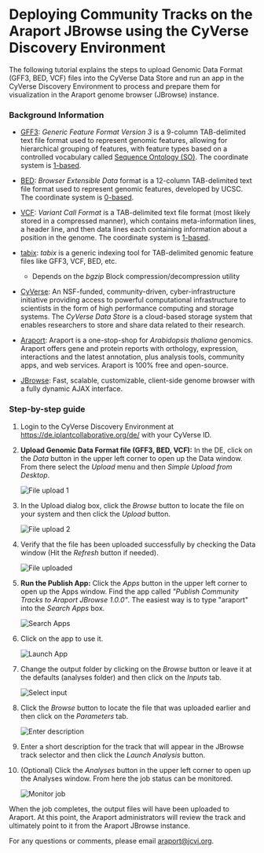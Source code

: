 Deploying Community Tracks on the Araport JBrowse using the CyVerse Discovery Environment
=========================================================================================

The following tutorial explains the steps to upload Genomic Data Format (GFF3, BED, VCF) files into the CyVerse Data Store and run an app in the CyVerse Discovery Environment to process and prepare them for visualization in the Araport genome browser (JBrowse) instance.

### Background Information

* [GFF3](http://www.sequenceontology.org/gff3.shtml): _Generic Feature Format Version 3_ is a 9-column TAB-delimited text file format used to represent genomic features, allowing for hierarchical grouping of features, with feature types based on a controlled vocabulary called [Sequence Ontology (SO)](http://www.sequenceontology.org/gff3.shtml). The coordinate system is [1-based](https://www.biostars.org/p/84686/).

* [BED](https://genome.ucsc.edu/FAQ/FAQformat.html#format1): _Browser Extensible Data_ format is a 12-column TAB-delimited text file format used to represent genomic features, developed by UCSC. The coordinate system is [0-based](https://www.biostars.org/p/84686/).

* [VCF](http://samtools.github.io/hts-specs/VCFv4.1.pdf): _Variant Call Format_ is a TAB-delimited text file format (most likely stored in a compressed manner), which contains meta-information lines, a header line, and then data lines each containing information about a position in the genome. The coordinate system is [1-based](https://www.biostars.org/p/84686/).

* [tabix](http://www.htslib.org/doc/tabix.html): _tabix_ is a generic indexing tool for TAB-delimited genomic feature files like GFF3, VCF, BED, etc.
    * Depends on the _bgzip_ Block compression/decompression utility

* [CyVerse](http://www.cyverse.org/): An NSF-funded, community-driven, cyber-infrastructure initiative providing access to powerful computational infrastructure to scientists in the form of high performance computing and storage systems. The _CyVerse Data Store_ is a cloud-based storage system that enables researchers to store and share data related to their research.

* [Araport](https://www.araport.org/): Araport is a one-stop-shop for _Arabidopsis thaliana_ genomics. Araport offers gene and protein reports with orthology, expression, interactions and the latest annotation, plus analysis tools, community apps, and web services. Araport is 100% free and open-source.

* [JBrowse](http://gmod.org/wiki/JBrowse): Fast, scalable, customizable, client-side genome browser with a fully dynamic AJAX interface.

### Step-by-step guide

1. Login to the CyVerse Discovery Environment at <https://de.iplantcollaborative.org/de/> with your CyVerse ID.

2. **Upload Genomic Data Format file (GFF3, BED, VCF):** In the DE, click on the _Data_ button in the upper left corner to open up the Data window. From there select the _Upload_ menu and then _Simple Upload from Desktop_.

    ![File upload 1](images/de_upload_file.png?raw=true)

3. In the Upload dialog box, click the _Browse_ button to locate the file on your system and then click the _Upload_ button.

    ![File upload 2](images/de_file_upload_2.png?raw=true)

4. Verify that the file has been uploaded successfully by checking the Data window (Hit the _Refresh_ button if needed).

    ![File uploaded](images/de_file_uploaded.png?raw=true)

5. **Run the Publish App:** Click the _Apps_ button in the upper left corner to open up the Apps window. Find the app called _"Publish Community Tracks to Araport JBrowse 1.0.0"_. The easiest way is to type "araport" into the _Search Apps_ box.

    ![Search Apps](images/de_search_apps.png?raw=true)

6. Click on the app to use it.

    ![Launch App](images/de_open_app.png?raw=true)

7. Change the output folder by clicking on the _Browse_ button or leave it at the defaults (analyses folder) and then click on the _Inputs_ tab.

    ![Select input](images/de_select_input_file.png?raw=true)

8. Click the _Browse_ button to locate the file that was uploaded earlier and then click on the _Parameters_ tab.

    ![Enter description](images/de_enter_description.png?raw=true)

9. Enter a short description for the track that will appear in the JBrowse track selector and then click the _Launch Analysis_ button.

10. (Optional) Click the _Analyses_ button in the upper left corner to open up the Analyses window. From here the job status can be monitored.

    ![Monitor job](images/de_monitor_job.png?raw=true)

When the job completes, the output files will have been uploaded to Araport. At this point, the Araport administrators will review the track and ultimately point to it from the Araport JBrowse instance.

For any questions or comments, please email <araport@jcvi.org>.
